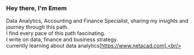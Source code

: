 
### Hey there, I'm Emem 

Data Analytics, Accounting and  Finance Specialist, sharing my insights and journey through this path.<br/>
I find every pace of this path fascinating.<br/>
I write on data, finance and business strategy.<br/>
currently learning about data analytics[https://www.netacad.com].<br/>
